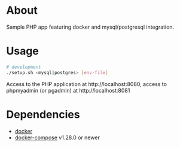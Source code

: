 # About
Sample PHP app featuring docker and mysql/postgresql integration.

# Usage

```bash
# development
./setup.sh <mysql|postgres> [env-file]
```

Access to the PHP application at http://localhost:8080, access to phpmyadmin (or pgadmin) at http://localhost:8081

# Dependencies

- [docker](https://www.docker.com/)
- [docker-compose](https://docs.docker.com/compose/) v1.28.0 or newer
